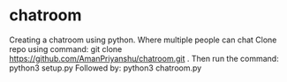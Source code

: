 # chatroom
Creating a chatroom using python. Where multiple people can chat
Clone repo using command: git clone https://github.com/AmanPriyanshu/chatroom.git .
Then run the command: python3 setup.py
Followed by: python3 chatroom.py
